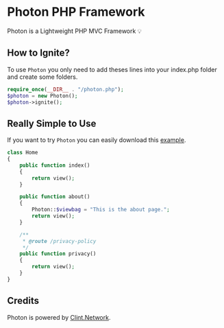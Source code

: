 # Photon PHP Framework

Photon is a Lightweight PHP MVC Framework 💡

How to Ignite?
---

To use `Photon` you only need to add theses lines into your index.php folder and create some folders.

```php
require_once(__DIR__ . "/photon.php");
$photon = new Photon();
$photon->ignite();
```

Really Simple to Use
---

If you want to try `Photon` you can easily download this [example](https://github.com/clintnetwork/photon/tree/master/example).

```php
class Home 
{
    public function index()
    {
        return view();
    }

    public function about()
    {
        Photon::$viewbag = "This is the about page.";
        return view();
    }

    /**
     * @route /privacy-policy
     */
    public function privacy()
    {
        return view();
    }
}
```

Credits
---

Photon is powered by [Clint.Network](https://twitter.com/clint_network).
